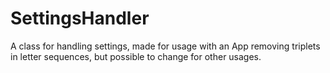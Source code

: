 SettingsHandler
===============

A class for handling settings, made for usage with an App removing triplets in letter sequences, but possible to change for other usages.
